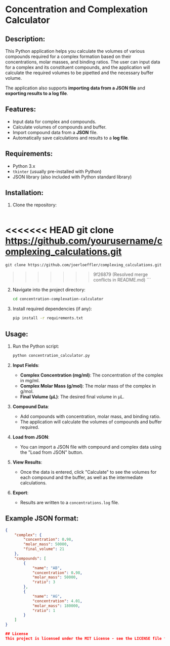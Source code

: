 # Concentration and Complexation Calculator

## Description:
This Python application helps you calculate the volumes of various compounds required for a complex formation based on their concentrations, molar masses, and binding ratios. The user can input data for a complex and its constituent compounds, and the application will calculate the required volumes to be pipetted and the necessary buffer volume.

The application also supports **importing data from a JSON file** and **exporting results to a log file**. 

## Features:
- Input data for complex and compounds.
- Calculate volumes of compounds and buffer.
- Import compound data from a **JSON** file.
- Automatically save calculations and results to a **log file**.

## Requirements:
- Python 3.x
- `tkinter` (usually pre-installed with Python)
- JSON library (also included with Python standard library)

## Installation:
1. Clone the repository:
    ```bash
<<<<<<< HEAD
    git clone https://github.com/yourusername/complexing_calculations.git
=======
    git clone https://github.com/joerloeffler/complexing_calculations.git
>>>>>>> 9f26879 (Resolved merge conflicts in README.md)
    ```
2. Navigate into the project directory:
    ```bash
    cd concentration-complexation-calculator
    ```

3. Install required dependencies (if any):
    ```bash
    pip install -r requirements.txt
    ```

## Usage:
1. Run the Python script:
    ```bash
    python concentration_calculator.py
    ```

2. **Input Fields**:
   - **Complex Concentration (mg/ml)**: The concentration of the complex in mg/ml.
   - **Complex Molar Mass (g/mol)**: The molar mass of the complex in g/mol.
   - **Final Volume (µL)**: The desired final volume in µL.
   
3. **Compound Data**:
   - Add compounds with concentration, molar mass, and binding ratio.
   - The application will calculate the volumes of compounds and buffer required.

4. **Load from JSON**:
   - You can import a JSON file with compound and complex data using the "Load from JSON" button.

5. **View Results**:
   - Once the data is entered, click "Calculate" to see the volumes for each compound and the buffer, as well as the intermediate calculations.

6. **Export**:
   - Results are written to a `concentrations.log` file.

## Example JSON format:
```json
{
    "complex": {
        "concentration": 0.98,
        "molar_mass": 50000,
        "final_volume": 21
    },
    "compounds": [
        {
            "name": "AB",
            "concentration": 0.98,
            "molar_mass": 50000,
            "ratio": 3
        },
        {
            "name": "AG",
            "concentration": 4.01,
            "molar_mass": 180000,
            "ratio": 1
        }
    ]
}

## License
This project is licensed under the MIT License - see the LICENSE file for details.
